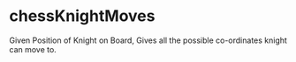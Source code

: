 # chessKnightMoves
Given Position of Knight on Board, Gives all the possible co-ordinates knight can move to. 
